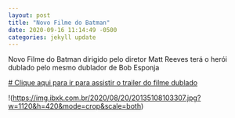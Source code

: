 ```yaml
---
layout: post
title: "Novo Filme do Batman"
date: 2020-09-16 11:14:49 -0500
categories: jekyll update
---
```


Novo Filme do Batman dirigido pelo diretor Matt Reeves terá o herói dublado pelo mesmo dublador de Bob Esponja

[# Clique aqui para ir para assistir o trailer do filme dublado](https://www.youtube.com/watch?v=IB4Tkgo8_Lc)

!(https://img.ibxk.com.br/2020/08/20/20135108103307.jpg?w=1120&h=420&mode=crop&scale=both)